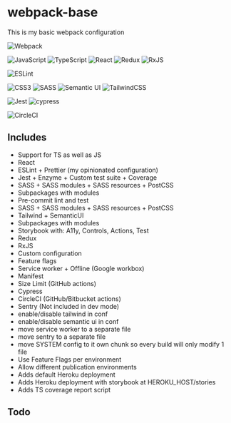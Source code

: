 # webpack-base

This is my basic webpack configuration

![Webpack](https://img.shields.io/badge/webpack-%238DD6F9.svg?style=for-the-badge&logo=webpack&logoColor=black)

![JavaScript](https://img.shields.io/badge/javascript-%23323330.svg?style=for-the-badge&logo=javascript&logoColor=%23F7DF1E)
![TypeScript](https://img.shields.io/badge/typescript-%23007ACC.svg?style=for-the-badge&logo=typescript&logoColor=white)
![React](https://img.shields.io/badge/react-%2320232a.svg?style=for-the-badge&logo=react&logoColor=%2361DAFB)
![Redux](https://img.shields.io/badge/redux-%23593d88.svg?style=for-the-badge&logo=redux&logoColor=white)
![RxJS](https://img.shields.io/badge/rxjs-%23B7178C.svg?style=for-the-badge&logo=reactivex&logoColor=white)

![ESLint](https://img.shields.io/badge/ESLint-4B3263?style=for-the-badge&logo=eslint&logoColor=white)

![CSS3](https://img.shields.io/badge/css3-%231572B6.svg?style=for-the-badge&logo=css3&logoColor=white)
![SASS](https://img.shields.io/badge/SASS-hotpink.svg?style=for-the-badge&logo=SASS&logoColor=white)
![Semantic UI](https://img.shields.io/badge/Semantic%20UI-%2335BDB2.svg?style=for-the-badge&logo=SemanticUIReact&logoColor=white)
![TailwindCSS](https://img.shields.io/badge/tailwindcss-%2338B2AC.svg?style=for-the-badge&logo=tailwind-css&logoColor=white)

![Jest](https://img.shields.io/badge/-jest-%23C21325?style=for-the-badge&logo=jest&logoColor=white)
![cypress](https://img.shields.io/badge/-cypress-%23E5E5E5?style=for-the-badge&logo=cypress&logoColor=058a5e)

![CircleCI](https://img.shields.io/badge/CIRCLECI-%23161616.svg?style=for-the-badge&logo=circleci&logoColor=white)

## Includes

 - Support for TS as well as JS
 - React
 - ESLint + Prettier (my opinionated configuration)
 - Jest + Enzyme + Custom test suite + Coverage
 - SASS + SASS modules + SASS resources + PostCSS
 - Subpackages with modules
 - Pre-commit lint and test
 - SASS + SASS modules + SASS resources + PostCSS
 - Tailwind + SemanticUI
 - Subpackages with modules
 - Storybook with: A11y, Controls, Actions, Test 
 - Redux
 - RxJS
 - Custom configuration
 - Feature flags
 - Service worker + Offline (Google workbox)
 - Manifest
 - Size Limit (GitHub actions)
 - Cypress
 - CircleCI (GitHub/Bitbucket actions)
 - Sentry (Not included in dev mode)
 - enable/disable tailwind in conf
 - enable/disable semantic ui in conf
 - move service worker to a separate file
 - move sentry to a separate file
 - move SYSTEM config to it own chunk so every build will only modify 1 file
 - Use Feature Flags per environment
 - Allow different publication environments
 - Adds default Heroku deployment
 - Adds Heroku deployment with storybook at HEROKU_HOST/stories
 - Adds TS coverage report script

## Todo
